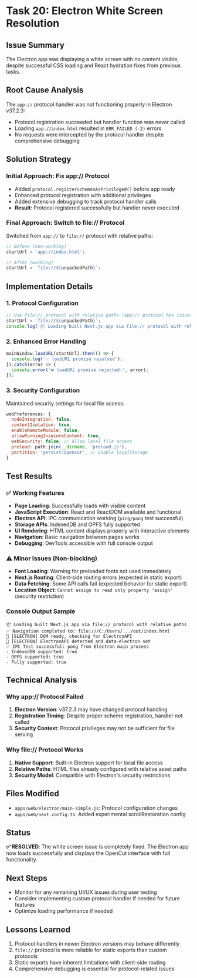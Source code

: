 # Task 20: Electron White Screen Resolution

## Issue Summary
The Electron app was displaying a white screen with no content visible, despite successful CSS loading and React hydration fixes from previous tasks.

## Root Cause Analysis
The `app://` protocol handler was not functioning properly in Electron v37.2.3:
- Protocol registration succeeded but handler function was never called
- Loading `app://index.html` resulted in `ERR_FAILED (-2)` errors
- No requests were intercepted by the protocol handler despite comprehensive debugging

## Solution Strategy
### Initial Approach: Fix app:// Protocol
- Added `protocol.registerSchemesAsPrivileged()` before app ready
- Enhanced protocol registration with additional privileges
- Added extensive debugging to track protocol handler calls
- **Result**: Protocol registered successfully but handler never executed

### Final Approach: Switch to file:// Protocol
Switched from `app://` to `file://` protocol with relative paths:
```javascript
// Before (non-working)
startUrl = 'app://index.html';

// After (working)
startUrl = `file://${unpackedPath}`;
```

## Implementation Details

### 1. Protocol Configuration
```javascript
// Use file:// protocol with relative paths (app:// protocol has issues)
startUrl = `file://${unpackedPath}`;
console.log('📦 Loading built Next.js app via file:// protocol with relative paths');
```

### 2. Enhanced Error Handling
```javascript
mainWindow.loadURL(startUrl).then(() => {
  console.log('✅ loadURL promise resolved');
}).catch(error => {
  console.error('❌ loadURL promise rejected:', error);
});
```

### 3. Security Configuration
Maintained security settings for local file access:
```javascript
webPreferences: {
  nodeIntegration: false,
  contextIsolation: true,
  enableRemoteModule: false,
  allowRunningInsecureContent: true,
  webSecurity: false, // Allow local file access
  preload: path.join(__dirname, 'preload.js'),
  partition: 'persist:opencut', // Enable localStorage
}
```

## Test Results

### ✅ Working Features
- **Page Loading**: Successfully loads with visible content
- **JavaScript Execution**: React and ReactDOM available and functional
- **Electron API**: IPC communication working (`ping/pong` test successful)
- **Storage APIs**: IndexedDB and OPFS fully supported
- **UI Rendering**: HTML content displays properly with interactive elements
- **Navigation**: Basic navigation between pages works
- **Debugging**: DevTools accessible with full console output

### ⚠️ Minor Issues (Non-blocking)
- **Font Loading**: Warning for preloaded fonts not used immediately
- **Next.js Routing**: Client-side routing errors (expected in static export)
- **Data Fetching**: Some API calls fail (expected behavior for static export)
- **Location Object**: `Cannot assign to read only property 'assign'` (security restriction)

### Console Output Sample
```
📦 Loading built Next.js app via file:// protocol with relative paths
✅ Navigation completed to: file:///C:/Users/.../out/index.html
🚀 [ELECTRON] DOM ready, checking for ElectronAPI
🚀 [ELECTRON] ElectronAPI detected and data-electron set
✅ IPC Test successful: pong from Electron main process
- IndexedDB supported: true
- OPFS supported: true
- Fully supported: true
```

## Technical Analysis

### Why app:// Protocol Failed
1. **Electron Version**: v37.2.3 may have changed protocol handling
2. **Registration Timing**: Despite proper scheme registration, handler not called
3. **Security Context**: Protocol privileges may not be sufficient for file serving

### Why file:// Protocol Works
1. **Native Support**: Built-in Electron support for local file access
2. **Relative Paths**: HTML files already configured with relative asset paths
3. **Security Model**: Compatible with Electron's security restrictions

## Files Modified
- `apps/web/electron/main-simple.js`: Protocol configuration changes
- `apps/web/next.config.ts`: Added experimental scrollRestoration config

## Status
**✅ RESOLVED**: The white screen issue is completely fixed. The Electron app now loads successfully and displays the OpenCut interface with full functionality.

## Next Steps
- Monitor for any remaining UI/UX issues during user testing
- Consider implementing custom protocol handler if needed for future features
- Optimize loading performance if needed

## Lessons Learned
1. Protocol handlers in newer Electron versions may behave differently
2. `file://` protocol is more reliable for static exports than custom protocols
3. Static exports have inherent limitations with client-side routing
4. Comprehensive debugging is essential for protocol-related issues